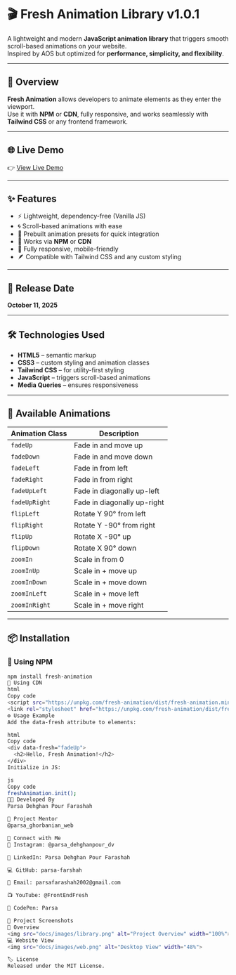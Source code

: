 # 🎬 Fresh Animation Library v1.0.1

A lightweight and modern **JavaScript animation library** that triggers smooth scroll-based animations on your website.  
Inspired by AOS but optimized for **performance, simplicity, and flexibility**.  

---

## 🚀 Overview

**Fresh Animation** allows developers to animate elements as they enter the viewport.  
Use it with **NPM** or **CDN**, fully responsive, and works seamlessly with **Tailwind CSS** or any frontend framework.

---

## 🌐 Live Demo

👉 [View Live Demo](https://parsa-farshah.github.io/Fresh-Animation-Library/)

---

## ✨ Features

- ⚡ Lightweight, dependency-free (Vanilla JS)  
- 🌀 Scroll-based animations with ease  
- 🎨 Prebuilt animation presets for quick integration  
- 🔧 Works via **NPM** or **CDN**  
- 🧩 Fully responsive, mobile-friendly  
- 🪶 Compatible with Tailwind CSS and any custom styling  

---

## 📅 Release Date

**October 11, 2025**

---

## 🛠️ Technologies Used

- **HTML5** – semantic markup  
- **CSS3** – custom styling and animation classes  
- **Tailwind CSS** – for utility-first styling  
- **JavaScript** – triggers scroll-based animations  
- **Media Queries** – ensures responsiveness  

---

## 🎨 Available Animations

| Animation Class | Description |
|-----------------|-------------|
| `fadeUp` | Fade in and move up |
| `fadeDown` | Fade in and move down |
| `fadeLeft` | Fade in from left |
| `fadeRight` | Fade in from right |
| `fadeUpLeft` | Fade in diagonally up-left |
| `fadeUpRight` | Fade in diagonally up-right |
| `flipLeft` | Rotate Y 90° from left |
| `flipRight` | Rotate Y -90° from right |
| `flipUp` | Rotate X -90° up |
| `flipDown` | Rotate X 90° down |
| `zoomIn` | Scale in from 0 |
| `zoomInUp` | Scale in + move up |
| `zoomInDown` | Scale in + move down |
| `zoomInLeft` | Scale in + move left |
| `zoomInRight` | Scale in + move right |

---

## 📦 Installation

### 🔹 Using NPM
```bash
npm install fresh-animation
🔹 Using CDN
html
Copy code
<script src="https://unpkg.com/fresh-animation/dist/fresh-animation.min.js"></script>
<link rel="stylesheet" href="https://unpkg.com/fresh-animation/dist/fresh-animation.css" />
⚙️ Usage Example
Add the data-fresh attribute to elements:

html
Copy code
<div data-fresh="fadeUp">
  <h2>Hello, Fresh Animation!</h2>
</div>
Initialize in JS:

js
Copy code
freshAnimation.init();
👨‍💻 Developed By
Parsa Dehghan Pour Farashah

🔧 Project Mentor
@parsa_ghorbanian_web

📲 Connect with Me
📸 Instagram: @parsa_dehghanpour_dv

💼 LinkedIn: Parsa Dehghan Pour Farashah

💻 GitHub: parsa-farshah

📩 Email: parsafarashah2002@gmail.com

📺 YouTube: @FrontEndFresh

🎨 CodePen: Parsa

📸 Project Screenshots
🌟 Overview
<img src="docs/images/library.png" alt="Project Overview" width="100%">
💻 Website View
<img src="docs/images/web.png" alt="Desktop View" width="48%">

🏷️ License
Released under the MIT License.
